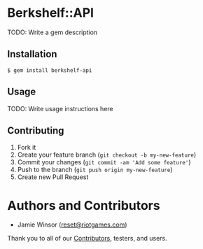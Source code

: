 # Berkshelf::API

TODO: Write a gem description

## Installation

    $ gem install berkshelf-api

## Usage

TODO: Write usage instructions here

## Contributing

1. Fork it
2. Create your feature branch (`git checkout -b my-new-feature`)
3. Commit your changes (`git commit -am 'Add some feature'`)
4. Push to the branch (`git push origin my-new-feature`)
5. Create new Pull Request

# Authors and Contributors

* Jamie Winsor (<reset@riotgames.com>)

Thank you to all of our [Contributors](https://github.com/RiotGames/ridley/graphs/contributors), testers, and users.
